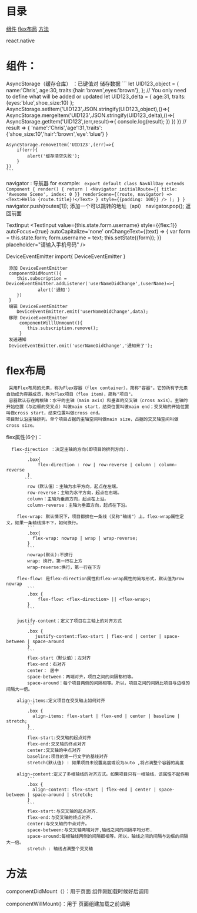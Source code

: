     
    
# 目录

[组件](组件)
[flex布局](flex布局)
[方法](方法)


react.native 
# 组件：
 AsyncStorage（缓存仓库） ：已键值对 储存数据
    ```
    let UID123_object = {
        name:'Chris',
        age:30,
        traits:{hair:'brown',eyes:'brown'},
    };
    // You only need to define what will be added or updated
    let UID123_delta = {
        age:31,
        traits:{eyes:'blue',shoe_size:10}
    };
    AsyncStorage.setItem('UID123',JSON.stringify(UID123_object),()=>{
        AsyncStorage.mergeItem('UID123',JSON.stringify(UID123_delta),()=>{
            AsyncStorage.getItem('UID123',(err,result)=>{
                console.log(result);
            })
        })
    })
    // result => {
          'name':'Chris','age':31,'traits':{'shoe_size:10','hair':'brown','eye':'blue'}
          }

    AsyncStorage.removeItem('UID123',(err)=>{
        if(err){
            alert('缓存清空失败');
        }
    })     
    ```



 navigator : 导航器 
    for example:
    ``` 
     export default class NavAllDay extends Component {
      render() {
        return (
          <Navigator
            initialRoute={{ title: 'Awesome Scene', index: 0 }}
            renderScene={(route, navigator) =>
              <Text>Hello {route.title}!</Text>
            }
            style={{padding: 100}}
          />
        );
      }
    }
    ```
   navigator.push(routes[1]);  添加一个可以跳转的地址（api）
   navigator.pop();   返回前面

 TextInput
 <TextInput
    value={this.state.form.username} style={{flex:1}}
    autoFocus={true}
    autoCapitalize='none'
    onChangeText={(text) => {
      var form = this.state.form;
      form.username = text;
      this.setState({form});
    }}
    placeholder="请输入手机号码"  /> 


 DeviceEventEmitter
     import{
         DeviceEventEmitter
     } 

     添加 DeviceEventEmitter
     componentDidMount(){
        this.subscription = DeviceEventEmitter.addListener('userNameDidChange',(userName)=>{
                alert('通知')
        })
     } 
     编辑 DeviceEventEmitter
        DeviceEventEmitter.emit('userNameDidChange',data);
     移除 DeviceEventEmitter
         componentWilllUnmount(){
            this.subscription.remove();
         }
     发送通知
     DeviceEventEmitter.emit('userNameDidChange','通知来了');




#  flex布局

     采用Flex布局的元素，称为Flex容器（flex container），简称"容器"。它的所有子元素自动成为容器成员，称为Flex项目（flex item），简称"项目"。
     容器默认存在两根轴：水平的主轴（main axis）和垂直的交叉轴（cross axis）。主轴的开始位置（与边框的交叉点）叫做main start，结束位置叫做main end；交叉轴的开始位置叫做cross start，结束位置叫做cross end。
    项目默认沿主轴排列。单个项目占据的主轴空间叫做main size，占据的交叉轴空间叫做cross size。

   flex属性(6个)：

      flex-direction ：决定主轴的方向(即项目的排列方向).
           ```
            .box{
                flex-direction : row | row-reverse | column | column-reverse
            }
           ```
            row（默认值）：主轴为水平方向，起点在左端。
            row-reverse：主轴为水平方向，起点在右端。
            column：主轴为垂直方向，起点在上沿。
            column-reverse：主轴为垂直方向，起点在下沿。
        
        flex-wrap: 默认情况下，项目都排在一条线（又称"轴线"）上。flex-wrap属性定义，如果一条轴线排不下，如何换行。
            ```
            .box{
              flex-wrap: nowrap | wrap | wrap-reverse;
            }
            ```
            nowrap(默认):不换行
            wrap: 换行，第一行在上方
            wrap-reverse:换行，第一行在下方
            
        flex-flow: 是flex-direction属性和flex-wrap属性的简写形式，默认值为row nowrap
            ```
            .box {
                flex-flow: <flex-direction> || <flex-wrap>;
            } 
            ```

        justify-content：定义了项目在主轴上的对齐方式
            ```
            .box {
               justify-content:flex-start | flex-end | center | space-between | space-around 
            } 
            ```  
            flex-start（默认值）：左对齐
            flex-end：右对齐
            center： 居中
            space-between：两端对齐，项目之间的间隔都相等。
            space-around：每个项目两侧的间隔相等。所以，项目之间的间隔比项目与边框的间隔大一倍。

        align-items:定义项目在交叉轴上如何对齐
            ```
            .box {
              align-items: flex-start | flex-end | center | baseline | stretch;
            } 
            ```
            flex-start:交叉轴的起点对齐
            flex-end:交叉轴的终点对齐
            center:交叉轴的中点对齐
            baseline:项目的第一行文字的基线对齐
            stretch(默认值) : 如果项目未设置高度或设为auto ,将占满整个容器的高度  

        align-content:定义了多根轴线的对齐方式。如果项目只有一根轴线，该属性不起作用
            ```
            .box {
              align-content: flex-start | flex-end | center | space-between | space-around | stretch;
            }
            ```
            flex-start:与交叉轴的起点对齐.
            flex-end:与交叉轴的终点对齐.
            center:与交叉轴的中点对齐。
            space-between:与交叉轴两端对齐,轴线之间的间隔平均分布.
            space-around:每根轴线两侧的间隔都相等。所以，轴线之间的间隔与边框的间隔大一倍。
            stretch : 轴线占满整个交叉轴


# 方法

 componentDidMount（）：用于页面 组件刚加载时候好后调用

 componentWillMount()：用于 页面组建加载之前调用
                            














